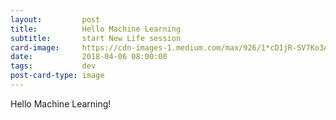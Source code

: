 ```yaml
---
layout:         post
title:          Hello Machine Learning
subtitle:       start New Life session
card-image:     https://cdn-images-1.medium.com/max/926/1*cD1jR-SV7Ko3AzldRt215A.jpeg
date:           2018-04-06 08:00:00
tags:           dev
post-card-type: image
---
```


Hello Machine Learning!
